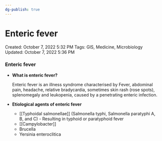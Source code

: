 ```yaml
---
dg-publish: true
---
```


# Enteric fever

Created: October 7, 2022 5:32 PM
Tags: GIS, Medicine, Microbiology
Updated: October 7, 2022 5:36 PM

### Enteric fever

- **What is enteric fever?**
    
    Enteric fever is an illness syndrome characterised by Fever, abdominal pain, headache, relative bradycardia, sometimes skin rash (rose spots), splenomegaly and leukopenia, caused by a penetrating enteric infection.
    
- **Etiological agents of enteric fever**
    - [[Typhoidal salmonellae]] (Salmonella typhi, Salmonella paratyphi A, B, and C) - Resulting in typhoid or paratyphoid fever
    - [[Campylobacter]]
    - Brucella
    - Yersinia enteroclitica